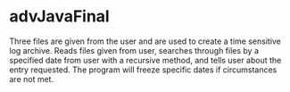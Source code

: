 # advJavaFinal

Three files are given from the user and are used to create a time sensitive log archive. 
Reads files given from user, searches through files by a specified date from user with a recursive method, and tells user about the entry requested. 
The program will freeze specific dates if circumstances are not met. 
